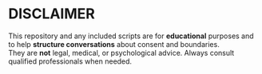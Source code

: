 # DISCLAIMER

This repository and any included scripts are for **educational** purposes and to help **structure conversations** about consent and boundaries.  
They are **not** legal, medical, or psychological advice. Always consult qualified professionals when needed.
